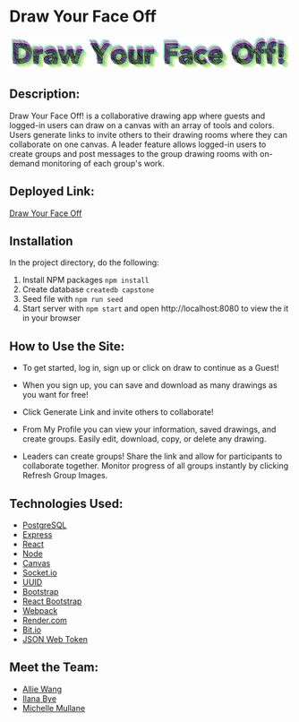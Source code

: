 # Draw Your Face Off

![DYFO logo](./public/DYFO.png)

## Description:

Draw Your Face Off! is a collaborative drawing app where guests and logged-in users can draw on a canvas with an array of tools and colors. Users generate links to invite others to their drawing rooms where they can collaborate on one canvas. A leader feature allows logged-in users to create groups and post messages to the group drawing rooms with on-demand monitoring of each group's work.

## Deployed Link:

[Draw Your Face Off](https://draw-your-face-off.onrender.com/)

## Installation

In the project directory, do the following:

1. Install NPM packages `npm install`
2. Create database `createdb capstone`
3. Seed file with `npm run seed`
4. Start server with `npm start` and open http://localhost:8080 to view the it in your browser

## How to Use the Site:

- To get started, log in, sign up or click on draw to continue as a Guest!

- When you sign up, you can save and download as many drawings as you want for free!

- Click Generate Link and invite others to collaborate!

- From My Profile you can view your information, saved drawings, and create groups. Easily edit, download, copy, or delete any drawing.

- Leaders can create groups! Share the link and allow for participants to collaborate together. Monitor progress of all groups instantly by clicking Refresh Group Images.

## Technologies Used:

- [PostgreSQL](https://www.postgresql.org/)
- [Express](https://expressjs.com/)
- [React](https://reactjs.org/)
- [Node](https://nodejs.org/en/)
- [Canvas](https://developer.mozilla.org/en-US/docs/Web/API/Canvas_API)
- [Socket.io](https://socket.io/)
- [UUID](https://www.npmjs.com/package/uuid)
- [Bootstrap](https://getbootstrap.com/)
- [React Bootstrap](https://react-bootstrap.github.io/)
- [Webpack](https://webpack.js.org/)
- [Render.com](https://render.com/)
- [Bit.io](https://bit.io/)
- [JSON Web Token](https://jwt.io/)

## Meet the Team:

- [Allie Wang](https://github.com/alliebug)
- [Ilana Bye](https://github.com/IlanaBye)
- [Michelle Mullane](https://github.com/MichelleMullane)
